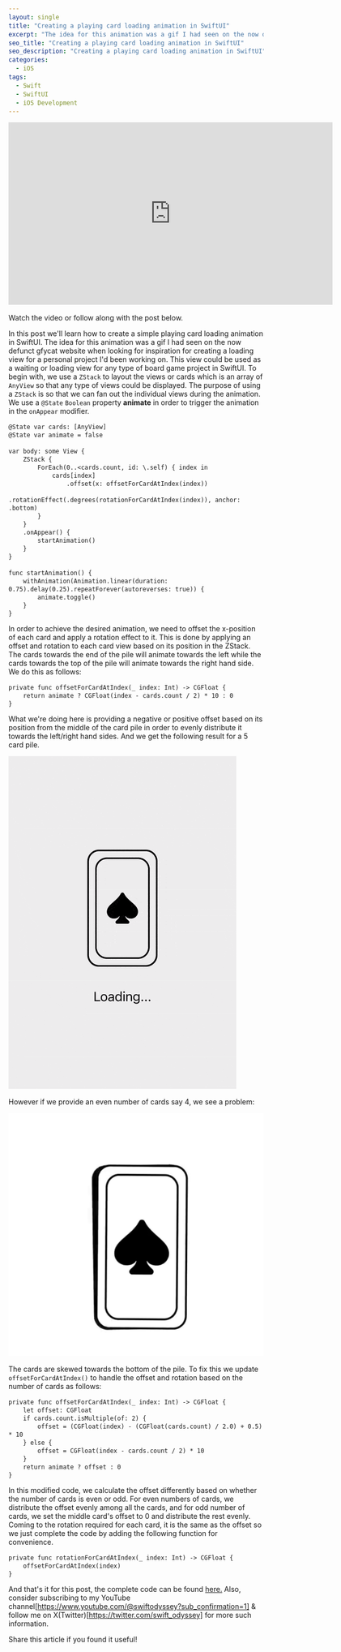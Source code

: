 ```yaml
---
layout: single
title: "Creating a playing card loading animation in SwiftUI"
excerpt: "The idea for this animation was a gif I had seen on the now defunct gfycat website when looking for inspiration for creating a loading view for a personal project I'd been working on."
seo_title: "Creating a playing card loading animation in SwiftUI"
seo_description: "Creating a playing card loading animation in SwiftUI"
categories:
  - iOS
tags:
  - Swift
  - SwiftUI
  - iOS Development
---
```

<!--[<img src="https://img.youtube.com/vi/jsMSFwhBryg/hqdefault.jpg" width="426" height="240"
/>](https://www.youtube.com/embed/jsMSFwhBryg)-->

<iframe width="640" height="360" src="https://www.youtube-nocookie.com/embed/jsMSFwhBryg?controls=0" frameborder="0" allowfullscreen></iframe>

Watch the video or follow along with the post below.

<!--![image](/assets/images/post6/cardloading.png)-->

In this post we'll learn how to create a simple playing card loading animation in SwiftUI. The idea for this animation was a gif I had seen on the now defunct gfycat website when looking for inspiration for creating a loading view for a personal project I'd been working on. This view could be used as a waiting or loading view for any type of board game project in SwiftUI. To begin with, we use a `ZStack` to layout the views or cards which is an array of `AnyView` so that any type of views could be displayed. The purpose of using a `ZStack` is so that we can fan out the individual views during the animation.
We use a `@State` `Boolean` property **animate** in order to trigger the animation in the `onAppear` modifier. 

```
@State var cards: [AnyView]
@State var animate = false

var body: some View {
    ZStack {
        ForEach(0..<cards.count, id: \.self) { index in
            cards[index]
                .offset(x: offsetForCardAtIndex(index))
                .rotationEffect(.degrees(rotationForCardAtIndex(index)), anchor: .bottom)
        }
    }
    .onAppear() {
        startAnimation()
    }
}

func startAnimation() {
    withAnimation(Animation.linear(duration: 0.75).delay(0.25).repeatForever(autoreverses: true)) {
        animate.toggle()
    }
}
```
In order to achieve the desired animation, we need to offset the x-position of each card and apply a rotation effect to it. This is done by applying an offset and rotation to each card view based on its position in the ZStack. The cards towards the end of the pile will animate towards the left while the cards towards the top of the pile will animate towards the right hand side. We do this as follows:

```
private func offsetForCardAtIndex(_ index: Int) -> CGFloat {
    return animate ? CGFloat(index - cards.count / 2) * 10 : 0
}
```
What we're doing here is providing a negative or positive offset based on its position from the middle of the card pile in order to evenly distribute it towards the left/right hand sides.
And we get the following result for a 5 card pile.

![image](/assets/images/post6/cardloadingview.gif)

However if we provide an even number of cards say 4, we see a problem:

![image](/assets/images/post6/4cardloadingview.gif)

The cards are skewed towards the bottom of the pile. To fix this we update `offsetForCardAtIndex()` to handle the offset and rotation based on the number of cards as follows:
```
private func offsetForCardAtIndex(_ index: Int) -> CGFloat {
    let offset: CGFloat
    if cards.count.isMultiple(of: 2) {
        offset = (CGFloat(index) - (CGFloat(cards.count) / 2.0) + 0.5) * 10
    } else {
        offset = CGFloat(index - cards.count / 2) * 10
    }
    return animate ? offset : 0
}
```
In this modified code, we calculate the offset differently based on whether the number of cards is even or odd. For even numbers of cards, we distribute the offset evenly among all the cards, and for odd number of cards, we set the middle card's offset to 0 and distribute the rest evenly. Coming to the rotation required for each card, it is the same as the offset so we just complete the code by adding the following function for convenience.

```
private func rotationForCardAtIndex(_ index: Int) -> CGFloat {
    offsetForCardAtIndex(index)
}
```

And that's it for this post, the complete code can be found [here.](https://github.com/anupdsouza/ios-card-loading-view)
Also, consider subscribing to my YouTube channel[https://www.youtube.com/@swiftodyssey?sub_confirmation=1] & follow me on X(Twitter)[https://twitter.com/swift_odyssey] for more such information.

Share this article if you found it useful!
